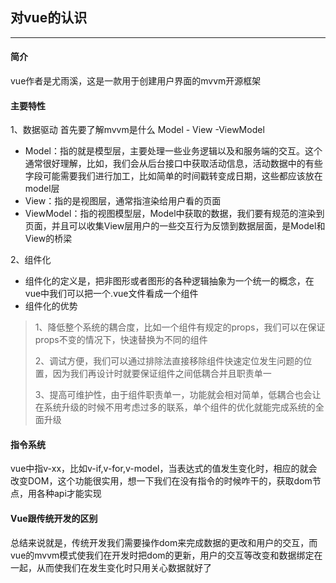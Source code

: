 ## 对vue的认识
---

#### 简介
vue作者是尤雨溪，这是一款用于创建用户界面的mvvm开源框架

#### 主要特性
1、数据驱动
首先要了解mvvm是什么
Model - View -ViewModel
- Model：指的就是模型层，主要处理一些业务逻辑以及和服务端的交互。这个通常很好理解，比如，我们会从后台接口中获取活动信息，活动数据中的有些字段可能需要我们进行加工，比如简单的时间戳转变成日期，这些都应该放在model层
- View：指的是视图层，通常指渲染给用户看的页面
- ViewModel：指的视图模型层，Model中获取的数据，我们要有规范的渲染到页面，并且可以收集View层用户的一些交互行为反馈到数据层面，是Model和View的桥梁

2、组件化
- 组件化的定义是，把非图形或者图形的各种逻辑抽象为一个统一的概念，在vue中我们可以把一个.vue文件看成一个组件
- 组件化的优势
> 1、降低整个系统的耦合度，比如一个组件有规定的props，我们可以在保证props不变的情况下，快速替换为不同的组件
> 
> 2、调试方便，我们可以通过排除法直接移除组件快速定位发生问题的位置，因为我们再设计时就要保证组件之间低耦合并且职责单一
> 
> 3、提高可维护性，由于组件职责单一，功能就会相对简单，低耦合也会让在系统升级的时候不用考虑过多的联系，单个组件的优化就能完成系统的全面升级

#### 指令系统
vue中指v-xx，比如v-if,v-for,v-model，当表达式的值发生变化时，相应的就会改变DOM，这个功能很实用，想一下我们在没有指令的时候咋干的，获取dom节点，用各种api才能实现

#### Vue跟传统开发的区别
总结来说就是，传统开发我们需要操作dom来完成数据的更改和用户的交互，而vue的mvvm模式使我们在开发时把dom的更新，用户的交互等改变和数据绑定在一起，从而使我们在发生变化时只用关心数据就好了

